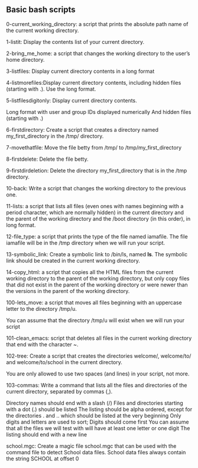 ## Basic bash scripts

0-current_working_directory: a script that prints the absolute path name of the current working directory.

1-listit: Display the contents list of your current directory.

2-bring_me_home:  a script that changes the working directory to the user’s home directory.

3-listfiles: Display current directory contents in a long format

4-listmorefiles:Display current directory contents, including hidden files (starting with .). Use the long format.

5-listfilesdigitonly: Display current directory contents.

Long format
with user and group IDs displayed numerically
And hidden files (starting with .)

6-firstdirectory: Create a script that creates a directory named my_first_directory in the /tmp/ directory.

7-movethatfile: Move the file betty from /tmp/ to /tmp/my_first_directory

8-firstdelete: Delete the file betty.

9-firstdirdeletion: Delete the directory my_first_directory that is in the /tmp directory.

10-back: Write a script that changes the working directory to the previous one.

11-lists: a script that lists all files (even ones with names beginning with a period character, which are normally hidden) in the current directory and the parent of the working directory and the /boot directory (in this order), in long format.

12-file_type:  a script that prints the type of the file named iamafile. The file iamafile will be in the /tmp directory when we will run your script.

13-symbolic_link: Create a symbolic link to /bin/ls, named __ls__. The symbolic link should be created in the current working directory.

14-copy_html: a script that copies all the HTML files from the current working directory to the parent of the working directory, but only copy files that did not exist in the parent of the working directory or were newer than the versions in the parent of the working directory.

100-lets_move:  a script that moves all files beginning with an uppercase letter to the directory /tmp/u.

You can assume that the directory /tmp/u will exist when we will run your script

101-clean_emacs: script that deletes all files in the current working directory that end with the character ~.

102-tree: Create a script that creates the directories welcome/, welcome/to/ and welcome/to/school in the current directory.

You are only allowed to use two spaces (and lines) in your script, not more.

103-commas: Write a command that lists all the files and directories of the current directory, separated by commas (,).

Directory names should end with a slash (/)
Files and directories starting with a dot (.) should be listed
The listing should be alpha ordered, except for the directories . and .. which should be listed at the very beginning
Only digits and letters are used to sort; Digits should come first
You can assume that all the files we will test with will have at least one letter or one digit
The listing should end with a new line

school.mgc: Create a magic file school.mgc that can be used with the command file to detect School data files. School data files always contain the string SCHOOL at offset 0
